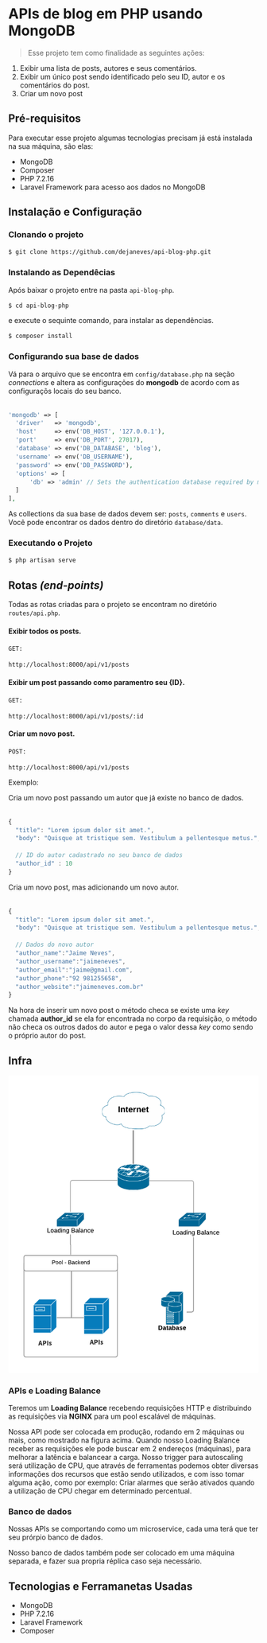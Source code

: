 # APIs de blog em PHP usando MongoDB

> Esse projeto tem como finalidade as seguintes ações:

1. Exibir uma lista de posts, autores e seus comentários.
2. Exibir um único post sendo identificado pelo seu ID, autor e os comentários do post.
3. Criar um novo post

## Pré-requisitos

Para executar esse projeto algumas tecnologias precisam já está instalada na sua máquina, são elas:

* MongoDB
* Composer
* PHP 7.2.16
* Laravel Framework para acesso aos dados no MongoDB

## Instalação e Configuração


### Clonando o projeto

```bash
$ git clone https://github.com/dejaneves/api-blog-php.git
```

### Instalando as Dependêcias

Após baixar o projeto entre na pasta `api-blog-php`.

```bash
$ cd api-blog-php
```
e execute o sequinte comando, para instalar as dependências.

```bash
$ composer install
```

### Configurando sua base de dados

Vá para o arquivo que se encontra em `config/database.php` na seção *connections* e altera as configurações do **mongodb** de acordo com as configuraçõs locais do seu banco.

```php

'mongodb' => [
  'driver'   => 'mongodb',
  'host'     => env('DB_HOST', '127.0.0.1'),
  'port'     => env('DB_PORT', 27017),
  'database' => env('DB_DATABASE', 'blog'),
  'username' => env('DB_USERNAME'),
  'password' => env('DB_PASSWORD'),
  'options' => [
      'db' => 'admin' // Sets the authentication database required by mongo 3
  ]
],
```

As collections da sua base de dados devem ser: `posts`, `comments` e `users`. Você pode encontrar os dados dentro do diretório `database/data`.

### Executando o Projeto

```bash
$ php artisan serve
```

## Rotas *(end-points)*

Todas as rotas criadas para o projeto se encontram no diretório `routes/api.php`.

#### Exibir todos os posts.

```http
GET:

http://localhost:8000/api/v1/posts
```

#### Exibir um post passando como paramentro seu {ID}.
```http
GET:

http://localhost:8000/api/v1/posts/:id
```

#### Criar um novo post.

```http
POST:

http://localhost:8000/api/v1/posts
```

Exemplo:

Cria um novo post passando um autor que já existe no banco de dados.

```javascript

{
  "title": "Lorem ipsum dolor sit amet.",
  "body": "Quisque at tristique sem. Vestibulum a pellentesque metus.",
  
  // ID do autor cadastrado no seu banco de dados
  "author_id" : 10
}
```

Cria um novo post, mas adicionando um novo autor.

```javascript

{
  "title": "Lorem ipsum dolor sit amet.",
  "body": "Quisque at tristique sem. Vestibulum a pellentesque metus.",

  // Dados do novo autor
  "author_name":"Jaime Neves",
  "author_username":"jaimeneves",
  "author_email":"jaime@gmail.com",
  "author_phone":"92 981255658",
  "author_website":"jaimeneves.com.br"
}
```

Na hora de inserir um novo post o método checa se existe uma *key* chamada **author_id** se ela for encontrada no corpo da requisição, o método não checa os outros dados do autor e pega o valor dessa *key* como sendo o próprio autor do post.

## Infra

<img src="documentation/infra.png">

### APIs e Loading Balance

Teremos um **Loading Balance** recebendo requisições HTTP e distribuindo as requisições via **NGINX** para um pool escalável de máquinas.

Nossa API pode ser colocada em produção, rodando em 2 máquinas ou mais, como mostrado na figura acima. Quando nosso Loading Balance receber as requisições ele pode buscar em 2 endereços (máquinas), para melhorar a latência e balancear a carga. Nosso trigger para autoscaling será utilização de CPU, que através de ferramentas podemos obter diversas informações dos recursos que estão sendo utilizados, e com isso tomar alguma ação, como por exemplo: Criar  alarmes que serão ativados quando a utilização de CPU chegar em determinado percentual.

### Banco de dados

Nossas APIs se comportando como um microservice, cada uma terá que ter seu prórpio banco de dados.

Nosso banco de dados também pode ser colocado em uma máquina separada, e fazer sua propria réplica caso seja necessário.


## Tecnologias e Ferramanetas Usadas

* MongoDB
* PHP 7.2.16
* Laravel Framework
* Composer
